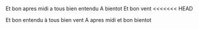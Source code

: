 Et bon apres midi a tous bien entendu
A bientot
Et bon vent
<<<<<<< HEAD

Et bon entendu à tous bien vent
A apres midi
et bon bientot

